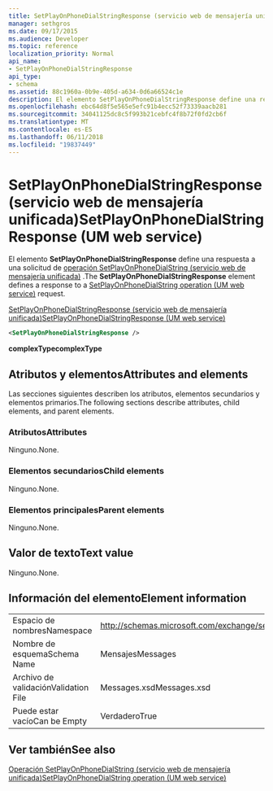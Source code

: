 ```yaml
---
title: SetPlayOnPhoneDialStringResponse (servicio web de mensajería unificada)
manager: sethgros
ms.date: 09/17/2015
ms.audience: Developer
ms.topic: reference
localization_priority: Normal
api_name:
- SetPlayOnPhoneDialStringResponse
api_type:
- schema
ms.assetid: 88c1960a-0b9e-405d-a634-0d6a66524c1e
description: El elemento SetPlayOnPhoneDialStringResponse define una respuesta a una solicitud de SetPlayOnPhoneDialString operación (servicio web de mensajería unificada).
ms.openlocfilehash: ebc64d8f5e565e5efc91b4ecc52f73339aacb281
ms.sourcegitcommit: 34041125dc8c5f993b21cebfc4f8b72f0fd2cb6f
ms.translationtype: MT
ms.contentlocale: es-ES
ms.lasthandoff: 06/11/2018
ms.locfileid: "19837449"
---
```

# <a name="setplayonphonedialstringresponse-um-web-service"></a><span data-ttu-id="1480d-103">SetPlayOnPhoneDialStringResponse (servicio web de mensajería unificada)</span><span class="sxs-lookup"><span data-stu-id="1480d-103">SetPlayOnPhoneDialStringResponse (UM web service)</span></span>

<span data-ttu-id="1480d-104">El elemento **SetPlayOnPhoneDialStringResponse** define una respuesta a una solicitud de [operación SetPlayOnPhoneDialString (servicio web de mensajería unificada)](setplayonphonedialstring-operation-um-web-service.md) .</span><span class="sxs-lookup"><span data-stu-id="1480d-104">The **SetPlayOnPhoneDialStringResponse** element defines a response to a [SetPlayOnPhoneDialString operation (UM web service)](setplayonphonedialstring-operation-um-web-service.md) request.</span></span> 
  
[<span data-ttu-id="1480d-105">SetPlayOnPhoneDialStringResponse (servicio web de mensajería unificada)</span><span class="sxs-lookup"><span data-stu-id="1480d-105">SetPlayOnPhoneDialStringResponse (UM web service)</span></span>](setplayonphonedialstringresponse-um-web-service.md)
  
```xml
<SetPlayOnPhoneDialStringResponse />
```

 <span data-ttu-id="1480d-106">**complexType**</span><span class="sxs-lookup"><span data-stu-id="1480d-106">**complexType**</span></span>
## <a name="attributes-and-elements"></a><span data-ttu-id="1480d-107">Atributos y elementos</span><span class="sxs-lookup"><span data-stu-id="1480d-107">Attributes and elements</span></span>

<span data-ttu-id="1480d-108">Las secciones siguientes describen los atributos, elementos secundarios y elementos primarios.</span><span class="sxs-lookup"><span data-stu-id="1480d-108">The following sections describe attributes, child elements, and parent elements.</span></span>
  
### <a name="attributes"></a><span data-ttu-id="1480d-109">Atributos</span><span class="sxs-lookup"><span data-stu-id="1480d-109">Attributes</span></span>

<span data-ttu-id="1480d-110">Ninguno.</span><span class="sxs-lookup"><span data-stu-id="1480d-110">None.</span></span>
  
### <a name="child-elements"></a><span data-ttu-id="1480d-111">Elementos secundarios</span><span class="sxs-lookup"><span data-stu-id="1480d-111">Child elements</span></span>

<span data-ttu-id="1480d-112">Ninguno.</span><span class="sxs-lookup"><span data-stu-id="1480d-112">None.</span></span>
  
### <a name="parent-elements"></a><span data-ttu-id="1480d-113">Elementos principales</span><span class="sxs-lookup"><span data-stu-id="1480d-113">Parent elements</span></span>

<span data-ttu-id="1480d-114">Ninguno.</span><span class="sxs-lookup"><span data-stu-id="1480d-114">None.</span></span>
  
## <a name="text-value"></a><span data-ttu-id="1480d-115">Valor de texto</span><span class="sxs-lookup"><span data-stu-id="1480d-115">Text value</span></span>

<span data-ttu-id="1480d-116">Ninguno.</span><span class="sxs-lookup"><span data-stu-id="1480d-116">None.</span></span>
  
## <a name="element-information"></a><span data-ttu-id="1480d-117">Información del elemento</span><span class="sxs-lookup"><span data-stu-id="1480d-117">Element information</span></span>

|||
|:-----|:-----|
|<span data-ttu-id="1480d-118">Espacio de nombres</span><span class="sxs-lookup"><span data-stu-id="1480d-118">Namespace</span></span>  <br/> |http://schemas.microsoft.com/exchange/services/2006/messages  <br/> |
|<span data-ttu-id="1480d-119">Nombre de esquema</span><span class="sxs-lookup"><span data-stu-id="1480d-119">Schema Name</span></span>  <br/> |<span data-ttu-id="1480d-120">Mensajes</span><span class="sxs-lookup"><span data-stu-id="1480d-120">Messages</span></span>  <br/> |
|<span data-ttu-id="1480d-121">Archivo de validación</span><span class="sxs-lookup"><span data-stu-id="1480d-121">Validation File</span></span>  <br/> |<span data-ttu-id="1480d-122">Messages.xsd</span><span class="sxs-lookup"><span data-stu-id="1480d-122">Messages.xsd</span></span>  <br/> |
|<span data-ttu-id="1480d-123">Puede estar vacío</span><span class="sxs-lookup"><span data-stu-id="1480d-123">Can be Empty</span></span>  <br/> |<span data-ttu-id="1480d-124">Verdadero</span><span class="sxs-lookup"><span data-stu-id="1480d-124">True</span></span>  <br/> |
   
## <a name="see-also"></a><span data-ttu-id="1480d-125">Ver también</span><span class="sxs-lookup"><span data-stu-id="1480d-125">See also</span></span>



[<span data-ttu-id="1480d-126">Operación SetPlayOnPhoneDialString (servicio web de mensajería unificada)</span><span class="sxs-lookup"><span data-stu-id="1480d-126">SetPlayOnPhoneDialString operation (UM web service)</span></span>](setplayonphonedialstring-operation-um-web-service.md)

